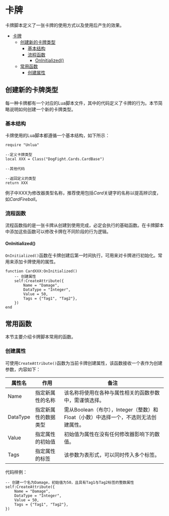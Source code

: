 # 卡牌

卡牌脚本定义了一张卡牌的使用方式以及使用后产生的效果。

<!-- TOC -->
* [卡牌](#卡牌)
  * [创建新的卡牌类型](#创建新的卡牌类型)
    * [基本结构](#基本结构)
    * [流程函数](#流程函数)
      * [OnInitialized()](#oninitialized)
  * [常用函数](#常用函数)
    * [创建属性](#创建属性)
<!-- TOC -->

## 创建新的卡牌类型

每一种卡牌都有一个对应的Lua脚本文件，其中的代码定义了卡牌的行为。本节简略说明如何创建一个新的卡牌类型。

### 基本结构

卡牌使用的Lua脚本都遵循一个基本结构，如下所示：

```
require "Unlua"

--定义卡牌类型
local XXX = Class("DogFight.Cards.CardBase")

--其他代码

--返回定义的类型
return XXX
```

例子中XXX为修改器类型名称，推荐使用包括*Card*关键字的名称以提高辨识度，如*CardFireball*。

### 流程函数

流程函数指的是一张卡牌从创建到使用完成，必定会执行的基础函数。在卡牌脚本中添加这些函数可以修改卡牌在不同阶段的行为逻辑。

#### OnInitialized()

`OnInitialized()`函数在卡牌创建后第一时间执行，可用来对卡牌进行初始化。常用来添加卡牌使用的属性。

```
function CardXXX:OnInitialized()
    -- 创建属性
    self:CreateAttribute({
        Name = "Damage",
        DataType = "Integer",
        Value = 50,
        Tags = {"Tag1", "Tag2"},
    })
end
```

## 常用函数

本节主要介绍卡牌脚本常用的函数。

### 创建属性

可使用`CreateAttribute()`函数为当前卡牌创建属性，该函数接收一个表作为创建参数，内容如下：

| 属性名      | 作用         | 备注                                                  |
|----------|------------|-----------------------------------------------------|
| Name     | 指定新属性的名称   | 该名称将使用在各种与属性相关的函数参数中，需谨慎选择。                         |
| DataType | 指定新属性的数据类型 | 需从Boolean（布尔），Integer（整数）和Float（小数）中选择一个，不选则无法创建属性。 |
| Value    | 指定属性的初始值   | 初始值为属性在没有任何修改器影响下的数值。                               |
| Tags     | 指定属性的标签    | 该参数为表形式，可以同时传入多个标签。                                 |

代码样例：

```
-- 创建一个名为Damage，初始值为50，且具有Tag1与Tag2标签的整数属性
self:CreateAttribute({
    Name = "Damage",
    DataType = "Integer",
    Value = 50,
    Tags = {"Tag1", "Tag2"},
})
```
